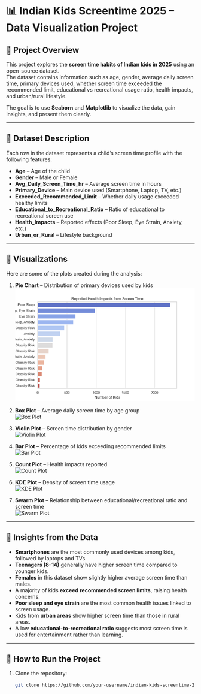 # 📊 Indian Kids Screentime 2025 – Data Visualization Project

## 📂 Project Overview
This project explores the **screen time habits of Indian kids in 2025** using an open-source dataset.  
The dataset contains information such as age, gender, average daily screen time, primary devices used, whether screen time exceeded the recommended limit, educational vs recreational usage ratio, health impacts, and urban/rural lifestyle.  

The goal is to use **Seaborn** and **Matplotlib** to visualize the data, gain insights, and present them clearly.  

---

## 📑 Dataset Description
Each row in the dataset represents a child’s screen time profile with the following features:

- **Age** – Age of the child  
- **Gender** – Male or Female  
- **Avg_Daily_Screen_Time_hr** – Average screen time in hours  
- **Primary_Device** – Main device used (Smartphone, Laptop, TV, etc.)  
- **Exceeded_Recommended_Limit** – Whether daily usage exceeded healthy limits  
- **Educational_to_Recreational_Ratio** – Ratio of educational to recreational screen use  
- **Health_Impacts** – Reported effects (Poor Sleep, Eye Strain, Anxiety, etc.)  
- **Urban_or_Rural** – Lifestyle background  

---

## 📸 Visualizations

Here are some of the plots created during the analysis:

1. **Pie Chart** – Distribution of primary devices used by kids  
   ![Pie Chart](screenshots/plot1.png)

2. **Box Plot** – Average daily screen time by age group  
   ![Box Plot](screenshots/plot2.png)

3. **Violin Plot** – Screen time distribution by gender  
   ![Violin Plot](screenshots/plot3.png)

4. **Bar Plot** – Percentage of kids exceeding recommended limits  
   ![Bar Plot](screenshots/plot4.png)

5. **Count Plot** – Health impacts reported  
   ![Count Plot](screenshots/plot5.png)

6. **KDE Plot** – Density of screen time usage  
   ![KDE Plot](screenshots/plot6.png)

7. **Swarm Plot** – Relationship between educational/recreational ratio and screen time  
   ![Swarm Plot](screenshots/plot7.png)

---

## 🔎 Insights from the Data
- **Smartphones** are the most commonly used devices among kids, followed by laptops and TVs.  
- **Teenagers (8–14)** generally have higher screen time compared to younger kids.  
- **Females** in this dataset show slightly higher average screen time than males.  
- A majority of kids **exceed recommended screen limits**, raising health concerns.  
- **Poor sleep and eye strain** are the most common health issues linked to screen usage.  
- Kids from **urban areas** show higher screen time than those in rural areas.  
- A low **educational-to-recreational ratio** suggests most screen time is used for entertainment rather than learning.  

---

## 🚀 How to Run the Project
1. Clone the repository:  
   ```bash
   git clone https://github.com/your-username/indian-kids-screentime-2025.git
